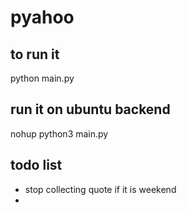 # pyahoo

## to run it 
python main.py

## run it on ubuntu backend
nohup python3 main.py

## todo list 
- stop collecting quote if it is weekend
- 